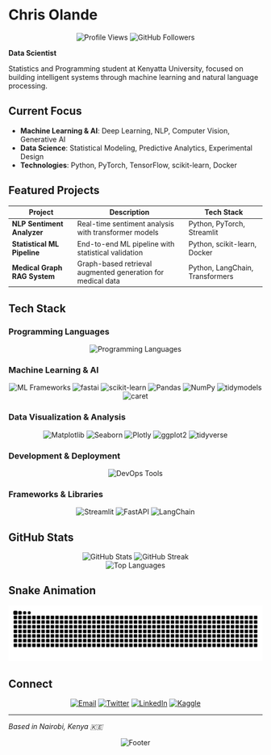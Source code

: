 # Chris Olande

<div align="center">
  <img src="https://komarev.com/ghpvc/?username=Chrisolande&label=Profile%20views&color=0e75b6&style=flat" alt="Profile Views" />
  <img src="https://img.shields.io/github/followers/Chrisolande?label=Followers&style=social" alt="GitHub Followers" />
</div>

**Data Scientist**

Statistics and Programming student at Kenyatta University, focused on building intelligent systems through machine learning and natural language processing.

## Current Focus

- **Machine Learning & AI**: Deep Learning, NLP, Computer Vision, Generative AI
- **Data Science**: Statistical Modeling, Predictive Analytics, Experimental Design
- **Technologies**: Python, PyTorch, TensorFlow, scikit-learn, Docker

## Featured Projects

| Project | Description | Tech Stack |
|---------|-------------|------------|
| **NLP Sentiment Analyzer** | Real-time sentiment analysis with transformer models | Python, PyTorch, Streamlit |
| **Statistical ML Pipeline** | End-to-end ML pipeline with statistical validation | Python, scikit-learn, Docker |
| **Medical Graph RAG System** | Graph-based retrieval augmented generation for medical data | Python, LangChain, Transformers |

## Tech Stack

### Programming Languages
<p align="center">
  <img src="https://skillicons.dev/icons?i=python,r" alt="Programming Languages"/>
</p>

### Machine Learning & AI
<p align="center">
  <img src="https://skillicons.dev/icons?i=pytorch,tensorflow" alt="ML Frameworks"/>
  <img src="https://img.shields.io/badge/fastai-00A98F?style=for-the-badge&logo=fastai&logoColor=white" alt="fastai"/>
  <img src="https://img.shields.io/badge/scikit--learn-%23F7931E.svg?style=for-the-badge&logo=scikit-learn&logoColor=white" alt="scikit-learn"/>
  <img src="https://img.shields.io/badge/pandas-%23150458.svg?style=for-the-badge&logo=pandas&logoColor=white" alt="Pandas"/>
  <img src="https://img.shields.io/badge/NumPy-%23013243.svg?style=for-the-badge&logo=numpy&logoColor=white" alt="NumPy"/>
  <img src="https://img.shields.io/badge/tidymodels-%23276DC3.svg?style=for-the-badge&logo=r&logoColor=white" alt="tidymodels"/>
  <img src="https://img.shields.io/badge/caret-%23276DC3.svg?style=for-the-badge&logo=r&logoColor=white" alt="caret"/>
</p>

### Data Visualization & Analysis
<p align="center">
  <img src="https://img.shields.io/badge/Matplotlib-%23ffffff.svg?style=for-the-badge&logo=Matplotlib&logoColor=black" alt="Matplotlib"/>
  <img src="https://img.shields.io/badge/Seaborn-%234A90E2.svg?style=for-the-badge&logo=seaborn&logoColor=white" alt="Seaborn"/>
  <img src="https://img.shields.io/badge/Plotly-%233F4F75.svg?style=for-the-badge&logo=plotly&logoColor=white" alt="Plotly"/>
  <img src="https://img.shields.io/badge/ggplot2-%23276DC3.svg?style=for-the-badge&logo=r&logoColor=white" alt="ggplot2"/>
  <img src="https://img.shields.io/badge/tidyverse-%23276DC3.svg?style=for-the-badge&logo=r&logoColor=white" alt="tidyverse"/>
</p>

### Development & Deployment
<p align="center">
  <img src="https://skillicons.dev/icons?i=docker,git,linux,mysql,kubernetes" alt="DevOps Tools"/>
</p>

### Frameworks & Libraries
<p align="center">
  <img src="https://img.shields.io/badge/Streamlit-%23FE4B4B.svg?style=for-the-badge&logo=streamlit&logoColor=white" alt="Streamlit"/>
  <img src="https://img.shields.io/badge/FastAPI-005571?style=for-the-badge&logo=fastapi" alt="FastAPI"/>
  <img src="https://img.shields.io/badge/LangChain-339933?style=for-the-badge&logo=langchain&logoColor=white" alt="LangChain"/>
</p>  

## GitHub Stats

<div align="center">
  <img src="https://github-readme-stats.vercel.app/api?username=Chrisolande&show_icons=true&theme=tokyonight&hide_border=true&count_private=true" alt="GitHub Stats"/>
  <img src="https://github-readme-streak-stats.herokuapp.com/?user=Chrisolande&theme=tokyonight&hide_border=true" alt="GitHub Streak"/>
</div>

<div align="center">
  <img src="https://github-readme-stats.vercel.app/api/top-langs/?username=Chrisolande&theme=tokyonight&hide_border=true&layout=compact" alt="Top Languages"/>
</div>

## Snake Animation

<div align="center">
  <img src="https://github.com/Chrisolande/Chrisolande/blob/output/github-contribution-grid-snake.svg" alt="Snake eating contributions" />
</div>

## Connect

<div align="center">

[![Email](https://img.shields.io/badge/Email-D14836?style=for-the-badge&logo=gmail&logoColor=white)](mailto:olandechris@gmail.com)
[![Twitter](https://img.shields.io/badge/Twitter-%231DA1F2.svg?style=for-the-badge&logo=Twitter&logoColor=white)](https://twitter.com/olande73)
[![LinkedIn](https://img.shields.io/badge/LinkedIn-%230077B5.svg?style=for-the-badge&logo=linkedin&logoColor=white)](https://www.linkedin.com/in/chris-olande-6557a3238)
[![Kaggle](https://img.shields.io/badge/Kaggle-035a7d?style=for-the-badge&logo=kaggle&logoColor=white)](https://kaggle.com/chrisolande)

</div>

---

*Based in Nairobi, Kenya 🇰🇪*

<div align="center">
  <img src="https://capsule-render.vercel.app/api?type=waving&color=gradient&customColorList=6,11,20&height=100&section=footer&text=Thanks%20for%20visiting!&fontSize=16&fontColor=ffffff&animation=twinkling" alt="Footer"/>
</div>
